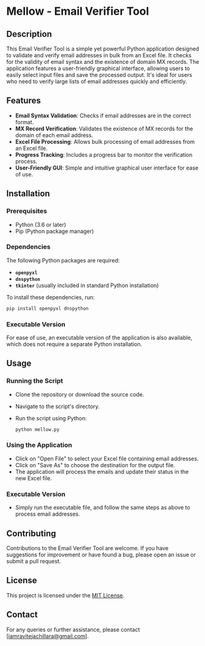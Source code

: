 # **Mellow - Email Verifier Tool**

## **Description**

This Email Verifier Tool is a simple yet powerful Python application designed to validate and verify email addresses in bulk from an Excel file. It checks for the validity of email syntax and the existence of domain MX records. The application features a user-friendly graphical interface, allowing users to easily select input files and save the processed output. It's ideal for users who need to verify large lists of email addresses quickly and efficiently.

## **Features**

- **Email Syntax Validation**: Checks if email addresses are in the correct format.
- **MX Record Verification**: Validates the existence of MX records for the domain of each email address.
- **Excel File Processing**: Allows bulk processing of email addresses from an Excel file.
- **Progress Tracking**: Includes a progress bar to monitor the verification process.
- **User-Friendly GUI**: Simple and intuitive graphical user interface for ease of use.

## **Installation**

### **Prerequisites**

- Python (3.6 or later)
- Pip (Python package manager)

### **Dependencies**

The following Python packages are required:

- **`openpyxl`**
- **`dnspython`**
- **`tkinter`** (usually included in standard Python installation)

To install these dependencies, run:

```bash
pip install openpyxl dnspython

```

### **Executable Version**

For ease of use, an executable version of the application is also available, which does not require a separate Python installation.

## **Usage**

### **Running the Script**

- Clone the repository or download the source code.
- Navigate to the script's directory.
- Run the script using Python:
    
    ```bash
    python mellow.py
    
    ```
    

### **Using the Application**

- Click on "Open File" to select your Excel file containing email addresses.
- Click on "Save As" to choose the destination for the output file.
- The application will process the emails and update their status in the new Excel file.

### **Executable Version**

- Simply run the executable file, and follow the same steps as above to process email addresses.

## **Contributing**

Contributions to the Email Verifier Tool are welcome. If you have suggestions for improvement or have found a bug, please open an issue or submit a pull request.

## **License**

This project is licensed under the [MIT License](https://chat.openai.com/c/LICENSE).

## **Contact**

For any queries or further assistance, please contact [iamravitejachillara@gmail.com].
